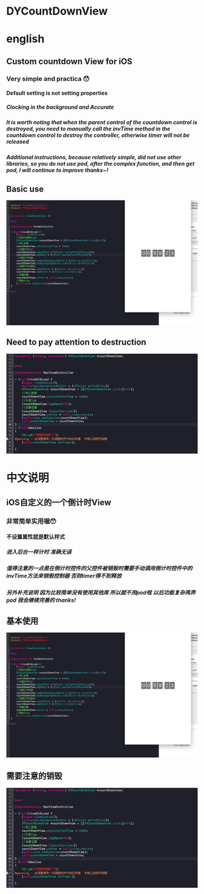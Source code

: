 # DYCountDownView


# english 
## Custom countdown View for iOS
### Very simple and practica 😯
#### Default setting is not setting properties
##### Clocking in the background and Accurate
##### It is worth noting that when the parent control of the countdown control is destroyed, you need to manually call the invTime method in the countdown control to destroy the controller, otherwise timer will not be released
##### Additional instructions, because relatively simple, did not use other libraries, so you do not use pod, after the complex function, and then get pod, I will continue to improve thanks~!
## Basic use
![](https://github.com/CoderDeYu/DYCountDownView/blob/master/image/Snip20170929_2.png)
## Need to pay attention to destruction
![](https://github.com/CoderDeYu/DYCountDownView/blob/master/image/Snip20170929_3.png)

# 中文说明
## iOS自定义的一个倒计时View
### 非常简单实用喔😯
#### 不设置属性就是默认样式
##### 进入后台一样计时 准确无误
##### 值得注意的一点是在倒计时控件的父控件被销毁时需要手动调用倒计时控件中的invTime方法来销毁控制器 否则timer得不到释放
##### 另外补充说明 因为比较简单没有使用其他库 所以就不用pod啦 以后功能复杂再弄pod 我会继续完善的 thanks!
## 基本使用
![](https://github.com/CoderDeYu/DYCountDownView/blob/master/image/Snip20170929_2.png)
## 需要注意的销毁
![](https://github.com/CoderDeYu/DYCountDownView/blob/master/image/Snip20170929_3.png)

